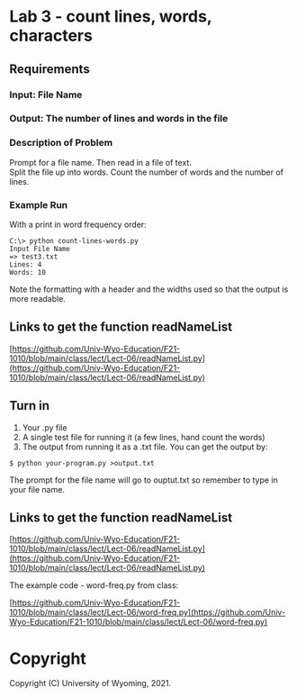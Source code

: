 














# Lab 3 - count lines, words, characters

## Requirements

### Input: File Name

### Output: The number of lines and words in the file

### Description of Problem

Prompt for a file name. 
Then read in a file of text.  
Split the file up into words.
Count the number of words and the number of lines.

### Example Run

With a print in word frequency order:

```
C:\> python count-lines-words.py
Input File Name
=> test3.txt
Lines: 4
Words: 10
```

Note the formatting with a header and the widths used so 
that the output is more readable.


## Links to get the function readNameList

[https://github.com/Univ-Wyo-Education/F21-1010/blob/main/class/lect/Lect-06/readNameList.py](https://github.com/Univ-Wyo-Education/F21-1010/blob/main/class/lect/Lect-06/readNameList.py)

## Turn in

1. Your .py file
2. A single test file for running it (a few lines, hand count the words)
3. The output from running it as a .txt file.  You can get the output by:
```
$ python your-program.py >output.txt
```
The prompt for the file name will go to ouptut.txt so remember to type in
your file name.


## Links to get the function readNameList

[https://github.com/Univ-Wyo-Education/F21-1010/blob/main/class/lect/Lect-06/readNameList.py](https://github.com/Univ-Wyo-Education/F21-1010/blob/main/class/lect/Lect-06/readNameList.py)

The example code - word-freq.py from class:

[https://github.com/Univ-Wyo-Education/F21-1010/blob/main/class/lect/Lect-06/word-freq.py](https://github.com/Univ-Wyo-Education/F21-1010/blob/main/class/lect/Lect-06/word-freq.py)


# Copyright

Copyright (C) University of Wyoming, 2021.
